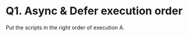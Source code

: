 # Q1. Async & Defer execution order

Put the scripts in the right order of execution
A. <script async src="async1.js" /> // Loads in 300 ms
B. <script defer src="defer1.js" /> // Loads in 200 ms
C. <script defer src="defer2.js" /> // Loads in 300 ms
D. <script async src="async2.js" /> // Loads in 50 ms
E. <script async defer src="asyncdefer1.js" /> // Loads in 60 ms

R:
D. <script async src="async2.js" /> // Loads in 50 ms
E. <script async defer src="asyncdefer1.js" /> // Loads in 60 ms
A. <script async src="async1.js" /> // Loads in 300 ms
B. <script defer src="defer1.js" /> // Loads in 200 ms
C. <script defer src="defer2.js" /> // Loads in 300 ms

Async -> not blocking the parsing of html, it runs the script as soon as it finds it, whithout blocking the parsing

Defer -> waiting for html parsing to be done and after it's starting to run

# Q2. Rendering Pipeline & Composition

Which statements are true?

A. The render tree contains all elements from the DOM and CSSOM combined

B. Compositing is the process of separating layers based on z-index, which are then combined to form the final image displayed on the screen

C. The layout process asigns colors and images to visual elements in the render tree

D. The compositing process happens on the compositor thread

E. Elements that aren't visible on the page, for example display: hidden, aren't part of the DOM tree

R:
Only D is true. (The compositor thread is a thread in the browser that leverages the GPU to create the final version of the page seen on the screen)

# Q3. Resolving Domain Requests

1. Browser sends request to Recursive DNS Resolver
2. Recursive DNS Resolver queries Root Name Server
3. Root Name Server responds with Top Level Domain Name Server IP Address
4. Recursive DNS Resolver queries Top Level Domain Name Server
5. Top Level Domain Name Server responds with Authoritative Name Server IP Address
6. Recursive DNS Resolver queries Authoritative Name Server
7. Authoritative Name Server responds with website's IP Address.

# Q.4 Call Stack & Event Loop

What gets logged?

    setTimeout(() => console.log(1))

    Promise.resolve().then(() => console.log(2))

    Promise.resolve().then(() => setTimeout(() => console.log(3)))

    new Promise(() => console.log(4))

    setTimeout(() => console.log(5))

It gets logged: 4 2 1 5 3

# Q.5 Resource Hints

Match the resource hints with their definitions

dns-prefetch -> performs domain name resolution in the background

preconnect -> proactively performs DNS resolution and TCP/TLS handshake

prefetch -> downloads resources that are likely to be needed in the future

preload -> prioritizes fetching of critical resources needed for the current navigation

# Q.6 Object Reference & Destructuring

What's the output?

    const member = {
    name: "Jane",
    address: { street: "101 Main St" }
    }

    const member2 = { ...member }

    member.address.street = "102 Main Str"
    member.name = "Sarah"

    console.log(member2)

R:

    {
    name: "Jane",
    address: { street: "102 Main Str" }
    }

# Q.7 Performance Navigation Timing

Put the performance navigation timings in the right order

1. fetchStart
2. connectEnd
3. domInteractive
4. domContentLoadedEventStart
5. domComplete
6. loadEventStart

# Q.8 Cache Directives

1. no-cache -> validates a cached response with the origin server before using it, even if it is still fresh
2. must-revalidate -> validate a stale response with the origin server before using it
3. no-store -> doesn't cache any part of the request or response
4. private -> prevents caching on shared catches
5. stale-while-revalidate -> serves stale content while validating the cached response with the origin server

# Q.9 Garbage Collection

What is true about this code block?
function addMember(name) {
return { name, createdAt: Date.now() }
}

    let obj1 = addMember("John");
    let obj2 = addMember("Sarah);

    obj1.friend = obj2;
    obj2.friend = obj1;
    obj1 = null;
    obj2 = null;

R:

1. obj1 and obj2 objects will not be garbage collected, learing to memory leak
2. obj1 and obj2 objects will be garbage collected imediatelly after setting them to null
3. obj1 and obj2 will only be garbage collected after closing the browser tab
4. obj1 and obj2 objects can be garbage collected during the next garbage collection cycle

Correct Response: 4

# Q.10 Animation Cost

When animating the following properties which have the correctly listed rendering costs?

width: Layout > Paint > Composite TRUE

opacity: Paint > Composite

background-image: Composite

left: Layout > Paint > Composite TRUE

transform: Paint > Composite

# Q.11 Event Propagation

What gets logged when clicking the button?

    <div class="outer">
        <div class="inner">
            <button>Click me!</button>
        </div>
    </div>

    outer.addEventListener("click", () => log("A"), true)
    outer.addEventListener("click", () => log("B"))
    inner.addEventListener("click", () => log("C"), true)
    inner.addEventListener("click", (e) => {
    log("D");
    e.stopPropagation();
    log("E")
    })

    button.addEventListener("click", () => log("F"))
    button.addEventListener("click", () => log("G"), true);

It gets logged:
A C G F D E

# Q.12 CSS Specificity

Order the CSS selectors by specificity
(highest to lowest)
